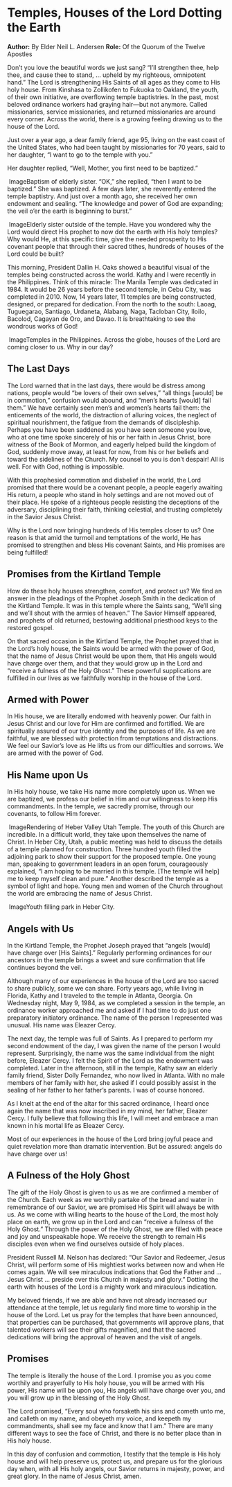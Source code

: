 # Temples, Houses of the Lord Dotting the Earth

**Author:** By Elder Neil L. Andersen
**Role:** Of the Quorum of the Twelve Apostles

<a name="p1"></a>Don’t you love the beautiful words we just sang? “I’ll strengthen thee, help thee, and cause thee to stand, … upheld by my righteous, omnipotent hand.” The Lord is strengthening His Saints of all ages as they come to His holy house. From Kinshasa to Zollikofen to Fukuoka to Oakland, the youth, of their own initiative, are overflowing temple baptistries. In the past, most beloved ordinance workers had graying hair—but not anymore. Called missionaries, service missionaries, and returned missionaries are around every corner. Across the world, there is a growing feeling drawing us to the house of the Lord.

<a name="p2"></a>Just over a year ago, a dear family friend, age 95, living on the east coast of the United States, who had been taught by missionaries for 70 years, said to her daughter, “I want to go to the temple with you.”

<a name="p3"></a>Her daughter replied, “Well, Mother, you first need to be baptized.”

![]()  ImageBaptism of elderly sister.
<a name="p4"></a>“OK,” she replied, “then I want to be baptized.” She was baptized. A few days later, she reverently entered the temple baptistry. And just over a month ago, she received her own endowment and sealing. “The knowledge and power of God are expanding; the veil o’er the earth is beginning to burst.”

![]()  ImageElderly sister outside of the temple.
<a name="p6"></a>Have you wondered why the Lord would direct His prophet to now dot the earth with His holy temples? Why would He, at this specific time, give the needed prosperity to His covenant people that through their sacred tithes, hundreds of houses of the Lord could be built?

<a name="p7"></a>This morning, President Dallin H. Oaks showed a beautiful visual of the temples being constructed across the world. Kathy and I were recently in the Philippines. Think of this miracle: The Manila Temple was dedicated in 1984. It would be 26 years before the second temple, in Cebu City, was completed in 2010. Now, 14 years later, 11 temples are being constructed, designed, or prepared for dedication. From the north to the south: Laoag, Tuguegarao, Santiago, Urdaneta, Alabang, Naga, Tacloban City, Iloilo, Bacolod, Cagayan de Oro, and Davao. It is breathtaking to see the wondrous works of God!

![]()  ImageTemples in the Philippines.
<a name="p8"></a>Across the globe, houses of the Lord are coming closer to us. Why in our day?

## The Last Days

<a name="p9"></a>The Lord warned that in the last days, there would be distress among nations, people would “be lovers of their own selves,” “all things [would] be in commotion,” confusion would abound, and “men’s hearts [would] fail them.” We have certainly seen men’s and women’s hearts fail them: the enticements of the world, the distraction of alluring voices, the neglect of spiritual nourishment, the fatigue from the demands of discipleship. Perhaps you have been saddened as you have seen someone you love, who at one time spoke sincerely of his or her faith in Jesus Christ, bore witness of the Book of Mormon, and eagerly helped build the kingdom of God, suddenly move away, at least for now, from his or her beliefs and toward the sidelines of the Church. My counsel to you is don’t despair! All is well. For with God, nothing is impossible.

<a name="p10"></a>With this prophesied commotion and disbelief in the world, the Lord promised that there would be a covenant people, a people eagerly awaiting His return, a people who stand in holy settings and are not moved out of their place. He spoke of a righteous people resisting the deceptions of the adversary, disciplining their faith, thinking celestial, and trusting completely in the Savior Jesus Christ.

<a name="p11"></a>Why is the Lord now bringing hundreds of His temples closer to us? One reason is that amid the turmoil and temptations of the world, He has promised to strengthen and bless His covenant Saints, and His promises are being fulfilled!

## Promises from the Kirtland Temple

<a name="p12"></a>How do these holy houses strengthen, comfort, and protect us? We find an answer in the pleadings of the Prophet Joseph Smith in the dedication of the Kirtland Temple. It was in this temple where the Saints sang, “We’ll sing and we’ll shout with the armies of heaven.” The Savior Himself appeared, and prophets of old returned, bestowing additional priesthood keys to the restored gospel.

<a name="p13"></a>On that sacred occasion in the Kirtland Temple, the Prophet prayed that in the Lord’s holy house, the Saints would be armed with the power of God, that the name of Jesus Christ would be upon them, that His angels would have charge over them, and that they would grow up in the Lord and “receive a fulness of the Holy Ghost.” These powerful supplications are fulfilled in our lives as we faithfully worship in the house of the Lord.

## Armed with Power

<a name="p14"></a>In His house, we are literally endowed with heavenly power. Our faith in Jesus Christ and our love for Him are confirmed and fortified. We are spiritually assured of our true identity and the purposes of life. As we are faithful, we are blessed with protection from temptations and distractions. We feel our Savior’s love as He lifts us from our difficulties and sorrows. We are armed with the power of God.

## His Name upon Us

<a name="p15"></a>In His holy house, we take His name more completely upon us. When we are baptized, we profess our belief in Him and our willingness to keep His commandments. In the temple, we sacredly promise, through our covenants, to follow Him forever.

![]()  ImageRendering of Heber Valley Utah Temple.
<a name="p16"></a>The youth of this Church are incredible. In a difficult world, they take upon themselves the name of Christ. In Heber City, Utah, a public meeting was held to discuss the details of a temple planned for construction. Three hundred youth filled the adjoining park to show their support for the proposed temple. One young man, speaking to government leaders in an open forum, courageously explained, “I am hoping to be married in this temple. [The temple will help] me to keep myself clean and pure.” Another described the temple as a symbol of light and hope. Young men and women of the Church throughout the world are embracing the name of Jesus Christ.

![]()  ImageYouth filling park in Heber City.

## Angels with Us

<a name="p17"></a>In the Kirtland Temple, the Prophet Joseph prayed that “angels [would] have charge over [His Saints].” Regularly performing ordinances for our ancestors in the temple brings a sweet and sure confirmation that life continues beyond the veil.

<a name="p18"></a>Although many of our experiences in the house of the Lord are too sacred to share publicly, some we can share. Forty years ago, while living in Florida, Kathy and I traveled to the temple in Atlanta, Georgia. On Wednesday night, May 9, 1984, as we completed a session in the temple, an ordinance worker approached me and asked if I had time to do just one preparatory initiatory ordinance. The name of the person I represented was unusual. His name was Eleazer Cercy.

<a name="p19"></a>The next day, the temple was full of Saints. As I prepared to perform my second endowment of the day, I was given the name of the person I would represent. Surprisingly, the name was the same individual from the night before, Eleazer Cercy. I felt the Spirit of the Lord as the endowment was completed. Later in the afternoon, still in the temple, Kathy saw an elderly family friend, Sister Dolly Fernandez, who now lived in Atlanta. With no male members of her family with her, she asked if I could possibly assist in the sealing of her father to her father’s parents. I was of course honored.

<a name="p27"></a>As I knelt at the end of the altar for this sacred ordinance, I heard once again the name that was now inscribed in my mind, her father, Eleazer Cercy. I fully believe that following this life, I will meet and embrace a man known in his mortal life as Eleazer Cercy.

<a name="p26"></a>Most of our experiences in the house of the Lord bring joyful peace and quiet revelation more than dramatic intervention. But be assured: angels do have charge over us!

## A Fulness of the Holy Ghost

<a name="p20"></a>The gift of the Holy Ghost is given to us as we are confirmed a member of the Church. Each week as we worthily partake of the bread and water in remembrance of our Savior, we are promised His Spirit will always be with us. As we come with willing hearts to the house of the Lord, the most holy place on earth, we grow up in the Lord and can “receive a fulness of the Holy Ghost.” Through the power of the Holy Ghost, we are filled with peace and joy and unspeakable hope. We receive the strength to remain His disciples even when we find ourselves outside of holy places.

<a name="p21"></a>President Russell M. Nelson has declared: “Our Savior and Redeemer, Jesus Christ, will perform some of His mightiest works between now and when He comes again. We will see miraculous indications that God the Father and … Jesus Christ … preside over this Church in majesty and glory.” Dotting the earth with houses of the Lord is a mighty work and miraculous indication.

<a name="p22"></a>My beloved friends, if we are able and have not already increased our attendance at the temple, let us regularly find more time to worship in the house of the Lord. Let us pray for the temples that have been announced, that properties can be purchased, that governments will approve plans, that talented workers will see their gifts magnified, and that the sacred dedications will bring the approval of heaven and the visit of angels.

## Promises

<a name="p23"></a>The temple is literally the house of the Lord. I promise you as you come worthily and prayerfully to His holy house, you will be armed with His power, His name will be upon you, His angels will have charge over you, and you will grow up in the blessing of the Holy Ghost.

<a name="p24"></a>The Lord promised, “Every soul who forsaketh his sins and cometh unto me, and calleth on my name, and obeyeth my voice, and keepeth my commandments, shall see my face and know that I am.” There are many different ways to see the face of Christ, and there is no better place than in His holy house.

<a name="p25"></a>In this day of confusion and commotion, I testify that the temple is His holy house and will help preserve us, protect us, and prepare us for the glorious day when, with all His holy angels, our Savior returns in majesty, power, and great glory. In the name of Jesus Christ, amen.